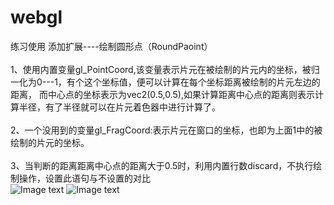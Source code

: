 # webgl
练习使用
添加扩展----绘制圆形点（RoundPaoint）<br>    
1、使用内置变量gl_PointCoord,该变量表示片元在被绘制的片元内的坐标，被归一化为0---1，有个这个坐标值，便可以计算在每个坐标距离被绘制的片元左边的距离，
而中心点的坐标表示为vec2(0.5,0.5),如果计算距离中心点的距离则表示计算半径，有了半径就可以在片元着色器中进行计算了。<br>   
2、一个没用到的变量gl_FragCoord:表示片元在窗口的坐标，也即为上面1中的被绘制的片元的坐标。<br>     
3、当判断的距离距离中心点的距离大于0.5时，利用内置行数discard，不执行绘制操作，设置此语句与不设置的对比<br>
![Image text](http://raw.github.com/MapGiser/webgl/master/images/b.jpg)
![Image text](http://raw.github.com/MapGiser/webgl/master/images/a.jpg)

